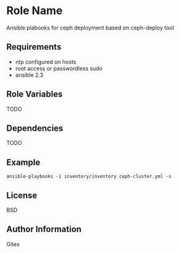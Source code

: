 Role Name
=========

Ansible plabooks for ceph deployment based on ceph-deploy tool

Requirements
------------

* ntp configured on hosts
* root access or passwordless sudo
* ansible 2.3

Role Variables
--------------

TODO

Dependencies
------------

TODO

Example
----------------

```ansible-playbooks -i inventory/inventory ceph-cluster.yml -s```

License
-------

BSD

Author Information
------------------

Gites
